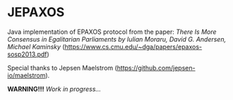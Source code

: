 # JEPAXOS

Java implementation of EPAXOS protocol from the paper: _There Is More Consensus in Egalitarian Parliaments by Iulian Moraru, David G. Andersen, Michael Kaminsky_ (https://www.cs.cmu.edu/~dga/papers/epaxos-sosp2013.pdf)

Special thanks to Jepsen Maelstrom (https://github.com/jepsen-io/maelstrom).

<b>WARNING!!!</b> _Work in progress..._
 